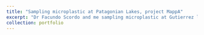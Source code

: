 ```yaml
---
title: "Sampling microplastic at Patagonian Lakes, project MappA"
excerpt: "Dr Facundo Scordo and me sampling microplastic at Gutierrez lake (Patagonia)for the project MappA lead by Dr Belen Alfonso. MappA is a national research network for studying microplastics presence in diverse freshwater systems under comparable and up-to-date methodologies <br/><img src='/images/microplastic.jpg'>"
collection: portfolio
---
```

